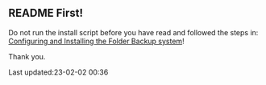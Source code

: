README First!
-------------

Do not run the install script before  you have read and
followed the steps in:
[Configuring and Installing the Folder Backup system](https://github.com/McUsr/FB/blob/main/Docs/User/SystemAlignement.md)!


Thank you.

  Last updated:23-02-02 00:36

